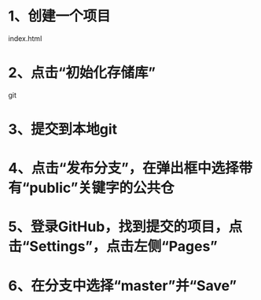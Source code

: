 # 1、创建一个项目
index.html
# 2、点击“初始化存储库”
git
# 3、提交到本地git
# 4、点击“发布分支”，在弹出框中选择带有“public”关键字的公共仓
# 5、登录GitHub，找到提交的项目，点击“Settings”，点击左侧“Pages”
# 6、在分支中选择“master”并“Save”
